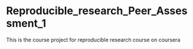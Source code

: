 # Reproducible_research_Peer_Assessment_1
This is the course project  for reproducible research course on coursera
